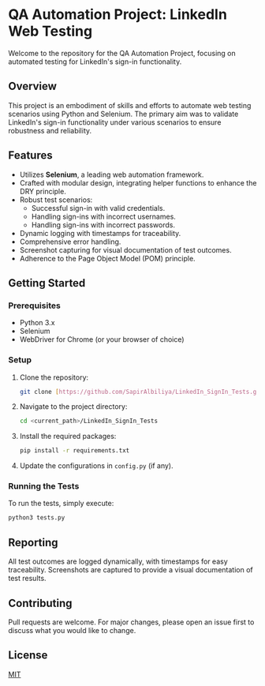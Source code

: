 
# QA Automation Project: LinkedIn Web Testing

Welcome to the repository for the QA Automation Project, focusing on automated testing for LinkedIn's sign-in functionality.

## Overview

This project is an embodiment of skills and efforts to automate web testing scenarios using Python and Selenium. The primary aim was to validate LinkedIn's sign-in functionality under various scenarios to ensure robustness and reliability.

## Features

- Utilizes **Selenium**, a leading web automation framework.
- Crafted with modular design, integrating helper functions to enhance the DRY principle.
- Robust test scenarios:
  - Successful sign-in with valid credentials.
  - Handling sign-ins with incorrect usernames.
  - Handling sign-ins with incorrect passwords.
- Dynamic logging with timestamps for traceability.
- Comprehensive error handling.
- Screenshot capturing for visual documentation of test outcomes.
- Adherence to the Page Object Model (POM) principle.

## Getting Started

### Prerequisites

- Python 3.x
- Selenium
- WebDriver for Chrome (or your browser of choice)

### Setup

1. Clone the repository:

   ```bash
   git clone [https://github.com/SapirAlbiliya/LinkedIn_SignIn_Tests.git]
   ```

2. Navigate to the project directory:

   ```bash
   cd <current_path>/LinkedIn_SignIn_Tests
   ```

3. Install the required packages:

   ```bash
   pip install -r requirements.txt
   ```

4. Update the configurations in `config.py` (if any).

### Running the Tests

To run the tests, simply execute:

```bash
python3 tests.py
```

## Reporting

All test outcomes are logged dynamically, with timestamps for easy traceability. Screenshots are captured to provide a visual documentation of test results.

## Contributing

Pull requests are welcome. For major changes, please open an issue first to discuss what you would like to change.

## License

[MIT](https://choosealicense.com/licenses/mit/)
